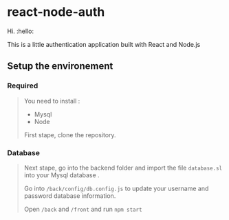 # react-node-auth
Hi. :hello:

This is a little authentication application built with React and Node.js

## Setup the environement
### Required
>You need to install : 
>
>- Mysql
>- Node
>
>First stape, clone the repository.

### Database
>Next stape, go into the backend folder and import the file `database.sl` into your Mysql database .
>
>Go into `/back/config/db.config.js` to update your username and password database information.
>
>Open `/back` and `/front` and run `npm start`
